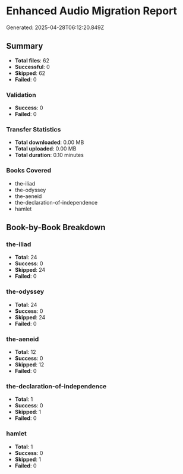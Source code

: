 # Enhanced Audio Migration Report

Generated: 2025-04-28T06:12:20.849Z

## Summary

- **Total files**: 62
- **Successful**: 0
- **Skipped**: 62
- **Failed**: 0

### Validation

- **Success**: 0
- **Failed**: 0

### Transfer Statistics

- **Total downloaded**: 0.00 MB
- **Total uploaded**: 0.00 MB
- **Total duration**: 0.10 minutes

### Books Covered

- the-iliad
- the-odyssey
- the-aeneid
- the-declaration-of-independence
- hamlet

## Book-by-Book Breakdown

### the-iliad

- **Total**: 24
- **Success**: 0
- **Skipped**: 24
- **Failed**: 0

### the-odyssey

- **Total**: 24
- **Success**: 0
- **Skipped**: 24
- **Failed**: 0

### the-aeneid

- **Total**: 12
- **Success**: 0
- **Skipped**: 12
- **Failed**: 0

### the-declaration-of-independence

- **Total**: 1
- **Success**: 0
- **Skipped**: 1
- **Failed**: 0

### hamlet

- **Total**: 1
- **Success**: 0
- **Skipped**: 1
- **Failed**: 0
